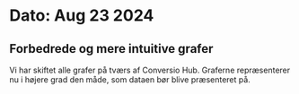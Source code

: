 # Dato: Aug 23 2024

## Forbedrede og mere intuitive grafer

Vi har skiftet alle grafer på tværs af Conversio Hub. Graferne repræsenterer nu i højere grad den måde, som dataen bør blive præsenteret på.

